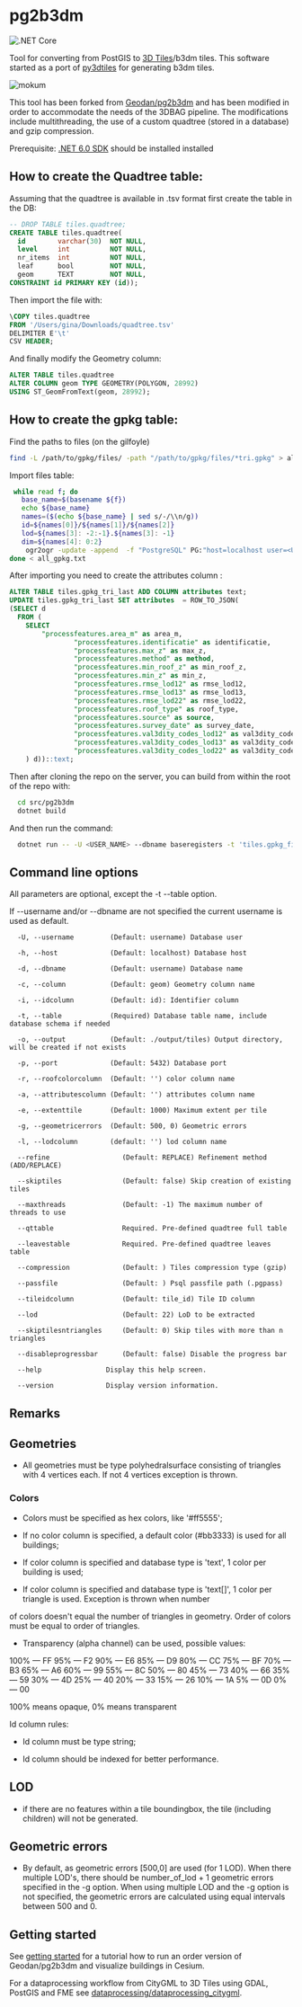 # pg2b3dm

![.NET Core](https://github.com/Geodan/pg2b3dm/workflows/.NET%20Core/badge.svg)

Tool for converting from PostGIS to [3D Tiles](https://github.com/AnalyticalGraphicsInc/3d-tiles)/b3dm tiles. This software started as a port of [py3dtiles](https://github.com/Oslandia/py3dtiles) for generating b3dm tiles.

![mokum](https://user-images.githubusercontent.com/538812/63088752-24fa8000-bf56-11e9-9ba8-3273a21dfda0.png)

This tool has been forked from [Geodan/pg2b3dm](https://github.com/Geodan/pg2b3dm) and has been modified in order to accommodate the needs of the 3DBAG pipeline. The modifications include multithreading, the use of a custom quadtree (stored in a database) and gzip compression.

 Prerequisite: [.NET 6.0 SDK](https://dotnet.microsoft.com/download/dotnet/6.0) should be installed installed

 ## How to create the Quadtree table:

 Assuming that the quadtree is available in .tsv format first create the table in the DB:

 ```SQL
 -- DROP TABLE tiles.quadtree;
CREATE TABLE tiles.quadtree(
   id        varchar(30)  NOT NULL,
   level     int          NOT NULL,
   nr_items  int          NOT NULL,
   leaf      bool         NOT NULL,
   geom      TEXT         NOT NULL,
CONSTRAINT id PRIMARY KEY (id));
```

Then import the file with:
```SQL
\COPY tiles.quadtree 
FROM '/Users/gina/Downloads/quadtree.tsv'
DELIMITER E'\t'
CSV HEADER;
```

And finally modify the Geometry column:

```SQL
ALTER TABLE tiles.quadtree
ALTER COLUMN geom TYPE GEOMETRY(POLYGON, 28992)
USING ST_GeomFromText(geom, 28992);
```

##  How to create the gpkg table:

Find the paths to files (on the gilfoyle)
```bash
find -L /path/to/gpkg/files/ -path "/path/to/gpkg/files/*tri.gpkg" > all_gpkg.txt
```

Import files table:

```bash
 while read f; do
   base_name=$(basename ${f})
   echo ${base_name}
   names=($(echo ${base_name} | sed s/-/\\n/g))
   id=${names[0]}/${names[1]}/${names[2]}
   lod=${names[3]: -2:-1}.${names[3]: -1}
   dim=${names[4]: 0:2}
    ogr2ogr -update -append  -f "PostgreSQL" PG:"host=localhost user=<USERNAME> dbname=baseregisters password=<PASSWORD>" $f -nlt MULTIPOLYGON -nln tiles.gpkg_files -sql """SELECT '$base_name' AS filename, ${names[0]} AS level,  '$id' AS tile_id, '$lod' AS lod, * FROM geom"""
done < all_gpkg.txt
```

After importing you need to create the attributes column :

```SQL
ALTER TABLE tiles.gpkg_tri_last ADD COLUMN attributes text;
UPDATE tiles.gpkg_tri_last SET attributes  = ROW_TO_JSON(
(SELECT d
  FROM (
    SELECT 
        "processfeatures.area_m" as area_m, 
				"processfeatures.identificatie" as identificatie, 
				"processfeatures.max_z" as max_z, 
				"processfeatures.method" as method, 
				"processfeatures.min_roof_z" as min_roof_z,
				"processfeatures.min_z" as min_z,
				"processfeatures.rmse_lod12" as rmse_lod12, 
				"processfeatures.rmse_lod13" as rmse_lod13,
				"processfeatures.rmse_lod22" as rmse_lod22,
				"processfeatures.roof_type" as roof_type,
				"processfeatures.source" as source,
				"processfeatures.survey_date" as survey_date,
				"processfeatures.val3dity_codes_lod12" as val3dity_codes_lod12,
				"processfeatures.val3dity_codes_lod13" as val3dity_codes_lod13,
				"processfeatures.val3dity_codes_lod22" as val3dity_codes_lod22
    ) d))::text;
```


Then after cloning the repo on the server, you can build from within the root of the repo with:
```bash
  cd src/pg2b3dm
  dotnet build
```

And then run the command:

```bash
  dotnet run -- -U <USER_NAME> --dbname baseregisters -t 'tiles.gpkg_files' -c 'geom' -i 'ogc_fid' --qttable tiles.quadtree --tileidcolumn tile_id --lodcolumn lod --attributescolumn attributes --skiptilesntriangles 3500000 --passfile ~/.pgpass --maxthreads 30 --compression gzip --disableprogressbar -o ./output 
 ```

## Command line options

All parameters are optional, except the -t --table option. 

If --username and/or --dbname are not specified the current username is used as default.

```
  -U, --username         (Default: username) Database user

  -h, --host             (Default: localhost) Database host

  -d, --dbname           (Default: username) Database name

  -c, --column           (Default: geom) Geometry column name

  -i, --idcolumn         (Default: id): Identifier column

  -t, --table            (Required) Database table name, include database schema if needed

  -o, --output           (Default: ./output/tiles) Output directory, will be created if not exists

  -p, --port             (Default: 5432) Database port

  -r, --roofcolorcolumn  (Default: '') color column name

  -a, --attributescolumn (Default: '') attributes column name 

  -e, --extenttile       (Default: 1000) Maximum extent per tile

  -g, --geometricerrors  (Default: 500, 0) Geometric errors
  
  -l, --lodcolumn        (default: '') lod column name

  --refine                  (Default: REPLACE) Refinement method (ADD/REPLACE)

  --skiptiles               (Default: false) Skip creation of existing tiles

  --maxthreads              (Default: -1) The maximum number of threads to use

  --qttable                 Required. Pre-defined quadtree full table

  --leavestable             Required. Pre-defined quadtree leaves table

  --compression             (Default: ) Tiles compression type (gzip)

  --passfile                (Default: ) Psql passfile path (.pgpass)

  --tileidcolumn            (Default: tile_id) Tile ID column

  --lod                     (Default: 22) LoD to be extracted

  --skiptilesntriangles     (Default: 0) Skip tiles with more than n triangles

  --disableprogressbar      (Default: false) Disable the progress bar
  
  --help                Display this help screen.

  --version             Display version information.  
```

## Remarks

## Geometries

- All geometries must be type polyhedralsurface consisting of triangles with 4 vertices each. If not 4 vertices exception is thrown.

### Colors

- Colors must be specified as hex colors, like '#ff5555';

- If no color column is specified, a default color (#bb3333) is used for all buildings;

- If color column is specified and database type is 'text', 1 color per building is used;

- If color column is specified and database type is 'text[]', 1 color per triangle is used. Exception is thrown when number

of colors doesn't equal the number of triangles in geometry. Order of colors must be equal to order of triangles.

- Transparency (alpha channel) can be used, possible values:

100% — FF 95% — F2 90% — E6 85% — D9 80% — CC 75% — BF 70% — B3 65% — A6 60% — 99 55% — 8C 50% — 80 45% — 73 40% — 66 35% — 59 30% — 4D 25% — 40 20% — 33 15% — 26 10% — 1A 5% — 0D 0% — 00

100% means opaque, 0% means transparent

Id column rules:

- Id column must be type string;

- Id column should be indexed for better performance.

## LOD

- if there are no features within a tile boundingbox, the tile (including children) will not be generated. 

## Geometric errors

- By default, as geometric errors [500,0] are used (for 1 LOD). When there multiple LOD's, there should be number_of_lod + 1 geometric errors specified in the -g option. When using multiple LOD and the -g option is not specified, the geometric errors are calculated using equal intervals between 500 and 0.

## Getting started

See [getting started](getting_started.md) for a tutorial how to run an order version of Geodan/pg2b3dm and visualize buildings in Cesium.

For a dataprocessing workflow from CityGML to 3D Tiles using GDAL, PostGIS and FME see [dataprocessing/dataprocessing_citygml](dataprocessing/dataprocessing_citygml.md).


